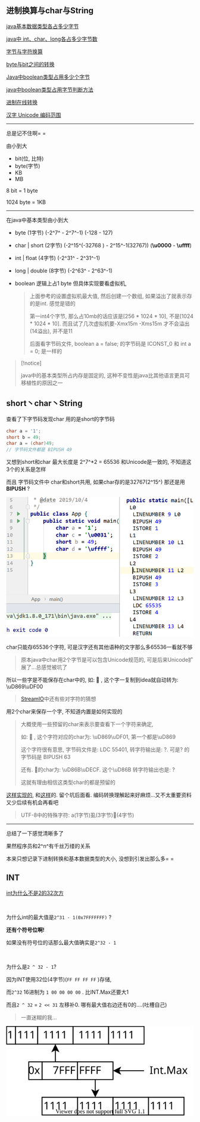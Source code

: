 ## 进制换算与char与String

[java基本数据类型各占多少字节](http://www.luyixian.cn/news_show_16188.aspx)

[java中 int、char、long各占多少字节数](https://blog.csdn.net/qq_31615049/article/details/80574551)

[字节与字符换算](https://blog.csdn.net/qq_39251267/article/details/80194285)

[byte与bit之间的转换](http://www.javacui.com/Theory/268.html)

[Java中boolean类型占用多少个字节](https://blog.csdn.net/qq_35181209/article/details/77016508)

[java中boolean类型占用字节判断方法](https://www.iteye.com/problems/88825)

[进制在线转换](https://cunchu.51240.com/)

[汉字 Unicode 编码范围](https://www.qqxiuzi.cn/zh/hanzi-unicode-bianma.php)



-------

总是记不住啊= =



由小到大

*   bit(位, 比特)
*   byte(字节)
*   KB
*   MB

8 bit = 1 byte

1024 byte = 1KB



----------

在java中基本类型由小到大

*   byte (1字节) (-2^7^ - 2^7^-1) (-128 - 127)

*   char | short (2字节) (-2^15^(-32768 ) -  2^15^-1(32767)) (**\u0000** - **\uffff**)

*   int | float (4字节) (-2^31^ -  2^31^-1) 

*   long | double (8字节) (-2^63^ -  2^63^-1)

*   boolean 逻辑上占1 byte 但具体实现要看虚拟机, 

    >   上面参考的设置虚拟机最大值, 然后创建一个数组, 如果溢出了就表示存的是int. 感觉是错的
    >
    >   第一int4个字节, 那么占10mb的话应该是[256 * 1024 * 10], 不是[1024 * 1024 * 10]. 而且试了几次虚拟机要-Xmx15m -Xms15m 才不会溢出(14溢出), 并不是11
    >
    >   后面看字节码文件, boolean a = false; 的字节码是 ICONST_0 和 int a = 0; 是一样的

>   [!notice]
>
>   java中的基本类型所占内存是固定的, 这种不变性是java比其他语言更具可移植性的原因之一



## short丶char丶String

查看了下字节码发现char 用的是short的字节码

```java
char a = '1';
short b = 49;
char a = (char)49;
// 字节码文件都是 BIPUSH 49
```

又想到short和char 最大长度是 2^7^*2 = 65536 和Unicode是一致的, 不知道这3个的关系是怎样

而且 字节码文件中 char和short共用, 如果char存的是32767(2^15^) 那还是用 **BIPUSH** ? 

![1570201638051](进制换算.assets/1570201638051.png)



char只能存65536个字符, 可是汉字还有其他语种的文字那么多65536一看就不够

>   原本java中char用2个字节是可以包含Unicode规范的, 可是后来Unicode扩展了...总感觉被坑了

所以一些字是不能保存在char中的, 如: 𪜀 , 这个字一复制到idea就自动转为: \uD869\uDF00

>   [StreamIO](../../IO/StreamIO/StreamIO.md)中还有些对字符的猜想

用2个char来保存一个字, 不知道内置是如何实现的

>   大概使用一些预留的char来表示要查看下一个字符来确定, 
>
>   如: 𪜁 , 这个字符对应的char为: \uD869\uDF01, 第一个都是\uD869
>
>   这个字符很有意思, 字节码文件是: LDC 55401, 转字符输出是: ?. 可是? 的字节码是 BIPUSH 63
>
>   还有. 𪻏的char为: \uD86B\uDECF. 这个\uD86B 转字符输出也是: ?
>
>   这就有理由相信这类型char的都是预留的

[这样实现的](https://www.zhihu.com/question/63031746/answer/204896541), 和[这样](https://www.cnblogs.com/yaowen/p/8862221.html)的. 留个坑后面看. 编码转换理解起来好麻烦...又不太重要资料又少后续有机会再看吧

>   UTF-8中的特殊字符: a(1字节)虱(3字节)𪜀(4字节)



------

总结了一下感觉清晰多了

果然程序员和2^n^有千丝万缕的关系

本来只想记录下进制转换和基本数据类型的大小, 没想到引发出那么多= =



## INT

[int为什么不是2的32次方](https://blog.csdn.net/u011983111/article/details/78612360)

​		

为什么int的最大值是`2^31 - 1(0x7FFFFFFF)` ? 

**还有个符号位啊!** 

如果没有符号位的话那么最大值确实是`2^32 - 1`

​		

为什么是`2 ^ 32 - 1`? 

因为INT使用32位(4字节)(`FF FF FF FF` )存储, 

而`2^32` 16进制为 `1 00 00 00 00` . 比INT.Max还要大1

而且`2 ^ 32` = `2 << 31` 左移补0. 哪有最大值右边还有0的....(吐槽自己)

>   一直迷糊的我...

<img src="%E8%BF%9B%E5%88%B6%E6%8D%A2%E7%AE%97.assets/Int%20(1).svg" alt="Int (1)"  />

